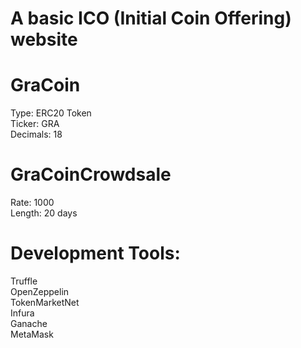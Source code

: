 # A basic ICO (Initial Coin Offering) website

# GraCoin
Type: ERC20 Token <br />
Ticker: GRA <br />
Decimals: 18 <br />

# GraCoinCrowdsale
Rate: 1000 <br />
Length: 20 days <br />

# Development Tools:
Truffle <br />
OpenZeppelin <br />
TokenMarketNet <br />
Infura <br />
Ganache <br />
MetaMask <br />


